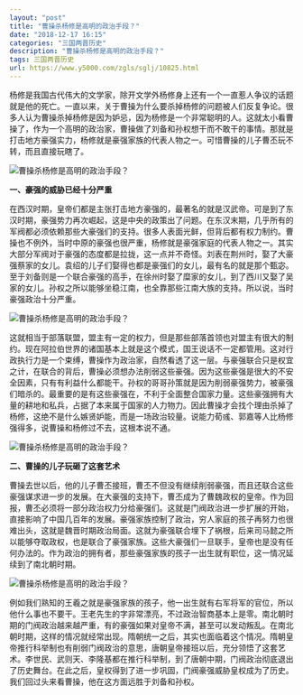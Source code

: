 ```yaml
---
layout: "post"
title: "曹操杀杨修是高明的政治手段？"
date: "2018-12-17 16:15"
categories: "三国两晋历史"
description: "曹操杀杨修是高明的政治手段？"
tags: 三国两晋历史
url: https://www.y5000.com/zgls/sglj/10825.html
---
```






杨修是我国古代伟大的文学家，除开文学外杨修身上还有一个一直惹人争议的话题就是他的死亡。一直以来，关于曹操为什么要杀掉杨修的问题被人们反复争论。很多人认为曹操杀掉杨修是因为妒忌，因为杨修是一个非常聪明的人。这就太小看曹操了，作为一个高明的政治家，曹操做了刘备和孙权想干而不敢干的事情。那就是打击地方豪强实力，杨修就是豪强家族的代表人物之一。可惜曹操的儿子曹丕玩不转，而且直接玩瞎了。

![曹操杀杨修是高明的政治手段？](/uploads/allimg/170116/6-1F116093F3940.JPG)

**一、豪强的威胁已经十分严重**

在西汉时期，皇帝们都是主张打击地方豪强的，最著名的就是汉武帝。可是到了东汉时期，豪强势力再次崛起，这是中央的政策出了问题。在东汉末期，几乎所有的军阀都必须依赖那些大豪强们的支持。很多人表面光鲜，但背后都有权力制约。曹操也不例外，当时中原的豪强也很严重，杨修就是豪强家庭的代表人物之一。其实大部分军阀对于豪强的态度都是拉拢，这一点并不奇怪。刘表在荆州时，娶了大豪强蔡家的女儿。袁绍的儿子们娶得也都是豪强们的女儿，最有名的就是那个甄宓。至于刘备则是一个联合豪强的高手，在徐州时娶了糜家的女儿，到了西川又娶了吴家的女儿。孙权之所以能够坐稳江南，也全靠那些江南大族的支持。所以说，当时豪强政治十分严重。

![曹操杀杨修是高明的政治手段？](/uploads/allimg/170116/6-1F116093636216.JPG)

这就相当于部落联盟，盟主有一定的权力，但是那些部落首领也对盟主有很大的制约。现在阿拉伯世界的诸国基本上就是这个模式，国王说话不一定都管用。这对行政执行力是一个束缚，曹操作为政治家，自然看透了这一层。与豪强联合只是权宜之计，在联合的背后，曹操必须想办法削弱这些豪强。因为这些豪强是很大的不安全因素，只有有利益什么都能干。孙权的哥哥孙策就是因为削弱豪强势力，被豪强们暗杀的。最重要的是有这些豪强在，不利于全面整合国家力量。这些豪强拥有大量的耕地和私兵，占据了本来属于国家的人力物力。因此曹操才会找个理由杀掉了杨修，这绝不是什么嫉贤妒能，而是一场政治较量。说能力荀彧、郭嘉等人比杨修强得多，说曹操和杨修过不去，这根本说不通。

![曹操杀杨修是高明的政治手段？](/uploads/allimg/170116/6-1F116093610961.JPG)

**二、曹操的儿子玩砸了这套艺术**

曹操去世以后，他的儿子曹丕接班，曹丕不但没有继续削弱豪强，而且还联合这些豪强谋求进一步的发展。在大豪强的支持下，曹丕成为了曹魏政权的皇帝。作为回报，曹丕必须将一部分政治权力分给豪强们。这就是门阀政治进一步扩展的开始，直接影响了中国几百年的发展。豪强家族控制了政治，穷人家庭的孩子再努力也很难出头，这就是魏晋时期政治局面。这就为豪强联合埋下了祸根，后来司马懿之所以能够夺取政权，也是联合了豪强家族。这些大豪强们一旦联手，皇帝也是没有任何办法的。作为政治的拥有者，那些豪强家族的孩子一出生就有职位，这一情况延续到了南北朝时期。

![曹操杀杨修是高明的政治手段？](/uploads/allimg/170116/6-1F116093531426.JPG)

例如我们熟知的王羲之就是豪强家族的孩子，他一出生就有右军将军的官位，所以他什么事也不要干。王老先生的字非常漂亮，不过政治智商基本上是零。南北朝时期的门阀政治越来越严重，有的豪强如果对皇帝不满，甚至可以发动叛乱。在南北朝时期，这样的情况就经常出现。隋朝统一之后，其实也面临着这个情况。隋朝皇帝推行科举制也有削弱门阀政治的意思，唐朝皇帝接班以后，充分领悟了这套艺术。李世民、武则天、李隆基都在推行科举制，到了唐朝中期，门阀政治彻底退出了历史舞台。在此之后，皇权得到了进一步巩固，门阀豪强威胁皇权成为了历史。我们回过头来看曹操，他在这方面远胜于刘备和孙权。
